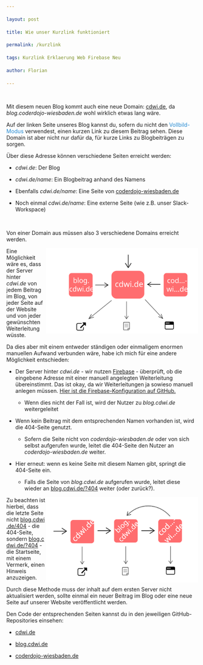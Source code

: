 ```yaml
---

layout: post

title: Wie unser Kurzlink funktioniert

permalink: /kurzlink

tags: Kurzlink Erklaerung Web Firebase Neu

author: Florian

---
```


​

Mit diesem neuen Blog kommt auch eine neue Domain: [cdwi.de](https://cdwi.de), da _blog.coderdojo-wiesbaden.de_ wohl wirklich etwas lang wäre.

Auf der linken Seite unseres Blog kannst du, sofern du nicht den <span style="color: #268bd2; cursor: pointer;" onclick="toggleExpandedContent()">Vollbild-Modus</span> verwendest, einen kurzen Link zu diesem Beitrag sehen. Diese Domain ist aber nicht nur dafür da, für kurze Links zu Blogbeiträgen zu sorgen.

Über diese Adresse können verschiedene Seiten erreicht werden:

<!--break-->

- _cdwi.de_: Der Blog

- _cdwi.de/name_: Ein Blogbeitrag anhand des Namens

- Ebenfalls _cdwi.de/name_: Eine Seite von [coderdojo-wiesbaden.de](https://coderdojo-wiesbaden.de)

- Noch einmal _cdwi.de/name_: Eine externe Seite (wie z.B. unser Slack-Workspace)

​

Von einer Domain aus müssen also 3 verschiedene Domains erreicht werden.

<img src="..\assets\2018-07-17-kurzlink\image-1.svg" alt="Abbildung 1: Alles wird von einem Server verarbeitet" align="right" width="400px" />Eine Möglichkeit wäre es, dass der Server hinter _cdwi.de_ von jedem Beitrag im Blog, von jeder Seite auf der Website und von jeder gewünschten Weiterleitung wüsste.



Da dies aber mit einem entweder ständigen oder einmaligem enormen manuellen Aufwand verbunden wäre, habe ich mich für eine andere Möglichkeit entschieden:

- Der Server hinter _cdwi.de_ - wir nutzen [Firebase](firebase.com) - überprüft, ob die eingebene Adresse mit einer manuell angelegten Weiterleitung übereinstimmt. Das ist okay, da wir Weiterleitungen ja sowieso manuell anlegen müssen. [Hier ist die Firebase-Konfiguration auf GitHub.](https://github.com/CoderDojo-Wiesbaden/cdwi.de/blob/master/firebase.json)

  - Wenn dies nicht der Fall ist, wird der Nutzer zu _blog.cdwi.de_ weitergeleitet

- Wenn kein Beitrag mit dem entsprechenden Namen vorhanden ist, wird die 404-Seite genutzt.

  - Sofern die Seite nicht von _coderdojo-wiesbaden.de_ oder von sich selbst aufgerufen wurde, leitet die 404-Seite den Nutzer an _coderdojo-wiesbaden.de_ weiter.

- Hier erneut: wenn es keine Seite mit diesem Namen gibt, springt die 404-Seite ein.

  - Falls die Seite von _blog.cdwi.de_ aufgerufen wurde, leitet diese wieder an [blog.cdwi.de/?404](https://blog.cdwi.de/?404) weiter (oder zurück?).

<img src="..\assets\2018-07-17-kurzlink\image-2.svg" alt="Abbildung 2: Jeder Server überprüft für sich, ob die Adresse mit seinem Inhalt übereinstimmt." align="right" width="400px" />

Zu beachten ist hierbei, dass die letzte Seite nicht [blog.cdwi.de/404](https://blog.cdwi.de/404) - die 404-Seite, sondern [blog.cdwi.de/?404](https://blog.cdwi.de/?404) - die Startseite, mit einem Vermerk, einen Hinweis anzuzeigen.



Durch diese Methode muss der inhalt auf dem ersten Server nicht aktualisiert werden, sollte einmal ein neuer Beitrag im Blog oder eine neue Seite auf unserer Website veröffentlicht werden.



Den Code der entsprechenden Seiten kannst du in den jeweiligen GitHub-Repositories einsehen:

- [cdwi.de](https://github.com/coderdojo-wiesbaden/cdwi.de)

- [blog.cdwi.de](https://github.com/koenidv/blog.cdwi.de)

- [coderdojo-wiesbaden.de](https://github.com/coderdojo-wiesbaden/www.coderdojo-wiesbaden.de)
